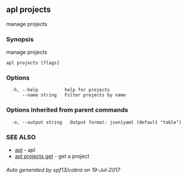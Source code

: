## apl projects

manage projects

### Synopsis


manage projects

```
apl projects [flags]
```

### Options

```
  -h, --help          help for projects
      --name string   Filter projects by name
```

### Options inherited from parent commands

```
  -o, --output string   Output format: json|yaml (default "table")
```

### SEE ALSO
* [apl](apl.md)	 - apl
* [apl projects get](apl_projects_get.md)	 - get a project

###### Auto generated by spf13/cobra on 19-Jul-2017

